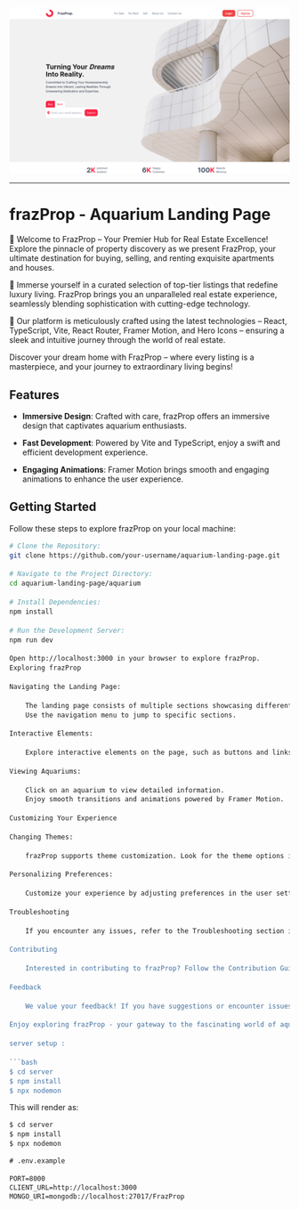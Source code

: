 <img src="./aquarium-readme/images/web-site-demo.png" />

<hr />

# frazProp - Aquarium Landing Page

🏡 Welcome to FrazProp – Your Premier Hub for Real Estate Excellence! Explore the pinnacle of property discovery as we present FrazProp, your ultimate destination for buying, selling, and renting exquisite apartments and houses.

🌟 Immerse yourself in a curated selection of top-tier listings that redefine luxury living. FrazProp brings you an unparalleled real estate experience, seamlessly blending sophistication with cutting-edge technology.

🚀 Our platform is meticulously crafted using the latest technologies – React, TypeScript, Vite, React Router, Framer Motion, and Hero Icons – ensuring a sleek and intuitive journey through the world of real estate. 

Discover your dream home with FrazProp – where every listing is a masterpiece, and your journey to extraordinary living begins!


## Features

- **Immersive Design**: Crafted with care, frazProp offers an immersive design that captivates aquarium enthusiasts.

- **Fast Development**: Powered by Vite and TypeScript, enjoy a swift and efficient development experience.

- **Engaging Animations**: Framer Motion brings smooth and engaging animations to enhance the user experience.

## Getting Started

Follow these steps to explore frazProp on your local machine:

```bash
# Clone the Repository:
git clone https://github.com/your-username/aquarium-landing-page.git

# Navigate to the Project Directory:
cd aquarium-landing-page/aquarium

# Install Dependencies:
npm install

# Run the Development Server:
npm run dev

Open http://localhost:3000 in your browser to explore frazProp.
Exploring frazProp

Navigating the Landing Page:

    The landing page consists of multiple sections showcasing different aquariums.
    Use the navigation menu to jump to specific sections.

Interactive Elements:

    Explore interactive elements on the page, such as buttons and links, to discover more content.

Viewing Aquariums:

    Click on an aquarium to view detailed information.
    Enjoy smooth transitions and animations powered by Framer Motion.

Customizing Your Experience

Changing Themes:

    frazProp supports theme customization. Look for the theme options in the settings.

Personalizing Preferences:

    Customize your experience by adjusting preferences in the user settings.

Troubleshooting

    If you encounter any issues, refer to the Troubleshooting section in this guide or check the project's GitHub repository for help.

Contributing

    Interested in contributing to frazProp? Follow the Contribution Guidelines in the project repository.

Feedback

    We value your feedback! If you have suggestions or encounter issues, please open an issue on GitHub.

Enjoy exploring frazProp - your gateway to the fascinating world of aquariums!

server setup :

```bash
$ cd server
$ npm install
$ npx nodemon
```


This will render as:
```bash
$ cd server
$ npm install
$ npx nodemon

```

```env
# .env.example

PORT=8000
CLIENT_URL=http://localhost:3000
MONGO_URI=mongodb://localhost:27017/FrazProp
``````
